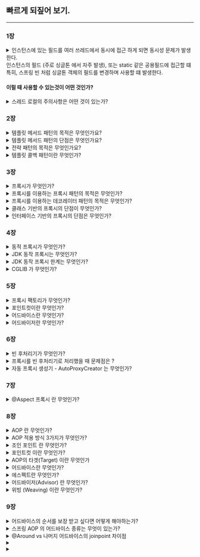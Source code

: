 ## 빠르게 되짚어 보기.

---


### 1장
<details>
<summary>
인스턴스에 있는 필드를 여러 쓰레드에서 동시에 접근 하게 되면
동시성 문제가 발생한다.
<br>
인스턴스의 필드 (주로 싱글톤 에서 자주 발생), 또는 static 같은 공용필드에 접근할 떄
<br>
특히, 스프링 빈 처럼 싱글톤 객체의 필드를 변경하며 사용할 떄 발생한다.
<br>
 <h4> 이럴 때 사용할 수 있는것이 어떤 것인가? </h4>
</summary>
<div markdown="1">

<hr/>

`ThreadLocal`

쓰레드 로컬을 사용하면 각 쓰레드마다 별도의 내부 저장소를 제공한다. 

따라서 같은 인스턴스의 쓰레드 로컬 필드에 접근해도 문제 없다.

```
private ThreadLocal<String> nameStore = new ThreadLocal<>()
```

> 참고
> 이런 동시성 문제는 지역 변수에서는 발생하지 않는다.
> 지역 변수는 쓰레드마다 각각 다른 메모리 영역이 할당된다.


</div>
</details>



<details>
<summary>
스레드 로컬의 주의사항은 어떤 것이 있는가?
</summary>
<div markdown="1">
<hr/>
쓰레드 로컬의 값을 사용 후 제거하지 않고 두면 
WAS(톰캣) 처럼 쓰레드 풀을 사용하는 경우에 심각한 문제를 발생할 수 있다.


요청이 끝나고도 쓰레드 로컬의 값을 삭제 하지 않으면,
다른 요청이 해당 쓰레드 로컬의 값을 사용 하는 위험이 있다.
이렇게 되면 userA 가 저장한 정보를 userB가 사용할 수 있는 것이다.

따라서 요청이 끝날 떄 쓰레드 로컬의 값을 `ThreadLocal.remove()`를 통해서 꼭 제거해야 한다.

</div>
</details>


### 2장
<details>
<summary>
템플릿 메서드 패턴의 목적은 무엇인가요?
</summary>
<div markdown="1">
<hr/>
<h4>변하는 것과 변하지 않는 것을 분리</h4>

템플릿이라는 틀에 변하지 않는 부분을 몰아둔다. 
그리고 일부 변하는 부분을 별도로 호출해서 해결

예를 들어, 시간을 측정과 비즈니스 로직이 있었을 때
비즈니스 로직은 변하는 부분이라 -> 추상 클래스에 추상메서드로 추상화
시간을 측정하는 것은 변하지 않는 부분 -> 위의 추상메서드에서 알고리즘의 골격을 정의


#### 참고 
- `me.doyo ng.springcorehigh.trace.template.code.AbstractTemplate.java` 
- `me.doyoung.springcorehigh.trace.template.code.TemplateMethodTest.java` 


1. 추상 클래스를 상속받는 클래스 생성해서 사용 
2. 추상 클래스를 익명클래스 바로 구현해서 사용

</div>
</details>


<details>
<summary>
템플릿 메서드 패턴의 단점은 무엇인가요?
</summary>
<div markdown="1">
<hr/>
상속을 사용한다는 점.

특히 자식 클래스가 부모 클래스와 컴파일 시점에 강하게 결합되는 의존관계 문자게 있다.

자식 클래스 입장에서는 부모 클래스의 기능을 전혀 사용하지 않는다.

상속을 받는 다는 것은 특정 부모 클래스를 의존하고 있다는 것인데,
부모 클래스의 기능을 사용하지 않는 상태의 자식클래스는 
부모 클래스를 강하게 의존하게 된다.

자식 클래스 입장에서는 부모 클래스의 기능을 전혀 사용하지 않는데,
부모 클래스를 알아야하기에 좋은 설계가 아니다.



</div>
</details>


<details>
<summary>
전략 패턴의 목적은 무엇인가요?
</summary>
<div markdown="1">
<hr/>
전략 패턴은 변하지 않느 부분을 `Context` 라는 곳에 두고, 변하는 부분을 `Strategy` 라는 
<br>
<b>인터페이스</b>를 만들고 해당 인터페이스를 구현하도록 해서 문제를 해결한다.

상속이 아니라 위임으로 문제를 해결하는 것이다.

전략을 사용하면 알고리즘을 사용하는 클라이언트와 독립적으로 알고리즘을 변경할 수 있다.
<br>
-> (선 조립, 후 실행)
-> 실행 시점에서 조립을 하고 싶다면 람다를 이용할 수 있다.


#### 참고
- `advanced/me.doyoung.springcorehigh.trace.strategy`


cf). 스프링의 의존관계 주입도 이런 방식이다.

</div>
</details>


<details>
<summary>
템플릿 콜백 패턴이란 무엇인가?
</summary>
<div markdown="1">
<hr/>
스프링에서는 ContextV2 와 같은 방식의 전략 패턴을 템플릿 콜백 패턴이라 한다.

전략 패턴에서 Context 가 템플릿 역할을 하고, Strategy 부분이 콜백으로 넘어온다 생각하면 된다.

참고로 템플릿 콜백 패턴은 GOF 패턴은 아니고, 스프링 내부에서 이런 방식을 자주 사용하기 때문에, 스프링 안에서만 이렇게 부른다. 

전략 패턴에서 템플릿과 콜백 부분이 강조된 패턴이라 생각하면 된다.

스프링에서는 JdbcTemplate , RestTemplate , TransactionTemplate , RedisTemplate 처럼 다양한 템플릿 콜백 패턴이 사용된다.

스프링에서 이름에 XxxTemplate 가 있다면 템플릿 콜백 패턴으로 만들어져 있다 생각하면 된다.
</div>
</details>



### 3장
<details>
<summary>
프록시가 무엇인가?
</summary>
<div markdown="1">
<hr/>

클라이언트가 서버로 요청을 할 때,
중간에 대리자처럼 클라이언트의 요청이나 서버의 요청 결과를 조작할 수 있다.

- 접근 제어
  - 캐싱
  - 권한에 따른 접근 차단
  - 지연로딩
- 부가 기능을 추가
  - ex1. 요청 값이나, 응답 값을 중간에 변형 
  - 실행 시간을 측정해서 추가 로그를 남긴다.
- 프록시 체인

프록시는 서버와 같은 인터페이스를 사용해서
서버 객체를 프록시 객체로 변경해도 클라이언트 코드를 변경하지 않고 동작 할 수 있어야 한다.




</div>
</details>


<details>
<summary>
프록시를 이용하는 프록시 패턴의 목적은 무엇인가?
</summary>
<div markdown="1">
<hr/>
다른 개체에 대한 접근을 제어하기 위해 대리자를 제공

### 참고
- `proxy/hello.proxy.pureproxy.proxy`
</div>
</details>


<details>
<summary>
프록시를 이용하는 데코레이터 패턴의 목적은 무엇인가?
</summary>
<div markdown="1">
<hr/>
객체에 추가 책임(기능)을 동적으로 추가하고, 기능 확장을 위한 유연한 대안 제공

### 참고
-  `proxy/hello.proxy.pureproxy.decorator`

</div>
</details>



<details>
<summary>
클래스 기반의 프록시의 단점이 무엇인가?
</summary>
<div markdown="1">
<hr/>

자바 기본 문법에 의해 자식 클래스를 생성할 때는 
항상 `super()`로 부모 클래스의 생성자를 호출해야한다.

이 부분을 생략하면 기본 생성자가 자동으로 호출 되는데,
만약 부모클래스의 기본 생성자가 없다면 생성자에서 파라미터 1개를 필수로 받는다.

만약 부모의 기능을 사용하지 않을 경우 `super(null)` 을 입력해도 되지만
인터페이스 기반 프록시는 이런 고민을 하지 않아도 된다.

또한, 클래스의 final 키워드나 메소드의 final 키워드가 붙으면 상속의 어려움이 있다.

#### 참고
- `OrderControllerConcreteProxy`
</div>
</details>



<details>
<summary>
인터페이스 기반의 프록시의 단점은 무엇인가?
</summary>
<div markdown="1">
<hr/>

[//]: # (// TODO)
</div>
</details>


### 4장

<details>
<summary>
동적 프록시가 무엇인가?
</summary>
<div markdown="1">
<hr/>

프록시를 적용하기 위해서는 적용대상 만큼의 프록시 클래스를 만들어 주는 어려움이 있는데,
동적 프록시 기술은 개발자가 직접 프록시 클래스를 만들지 않아도 된다.
프록시 객체를 동적으로 개발자 대신 만들어준다.

대표적인 예시로 JDK 동적 프록시, CGLIB 가 있다. 

</div>
</details>



<details>
<summary>
JDK 동작 프록시는 무엇인가?
</summary>
<div markdown="1">
<hr/>

JDK 동작 프록시는 인터페이스를 기반으로 프록시를 동적으로 만들어준다. 따라서 인터페이스가 필수이다.
`InvocationHandler` 라는 인터페이스를 구현해서 작성하면 된다.

</div>
</details>



<details>
<summary>
JDK 동작 프록시 한계는 무엇인가?
</summary>
<div markdown="1">
<hr/>
인터페이스가 필수적이다 보니 클래스만 있는 경우에는 적용하기 어렵다.

따라서  CGLIB 라는 바이트코드를 조작하는 특별한 라이브러리를 사용해야 한다.
</div>
</details>



<details>
<summary>
CGLIB 가 무엇인가?
</summary>
<div markdown="1">
<hr/>

바이트 코드를 조작해서 동적으로 클래스를 생성하는 기술을 제공하는 라이브러리.

인터페이스가 없어도 구체 클래스만 가지고 동적 프록시를 만들어 낼 수 있다.
단, 클래스 기반 프록시는 상속을 사용하기에 몇가지 제약이 있다.

- 부모 클래스의 생성자를 체크해야한다. -> 기본 생성자 필요
- 클래스나 클래스 의 final 키워드가 붙으면 상속, 오버라이딩 불가능 하다.


#### 참고
- `proxy/hello.proxy.cglib` 

</div>
</details>


### 5장

<details>
<summary>
프록시 팩토리가 무엇인가?
</summary>
<div markdown="1">
<hr/>

스프링은 유사한 구체적인 기술들이 있을 때, 그것들을 통합해서 일관성 있게 접근할 수 있고,
더욱 편리하게 사용할 수 있는 추상화된 기술을 제공한다.

스프링은 동적 프록시를 통합해서 편리하게 만들어주는 프록시 팩토리(ProxyFactory) 라는 기능을 제공한다.

- 인터페이스가 있으면 JDK 동적 프록시 사용 (MethodInterceptor 상속)
- 구체 클래스 라면 CGLIB 를 사용 (MethodInterceptor 구현)

`org.aopalliance.intercet.MethodInterceptor` 를 구현한 `Advice` 를 작성한다.

</div>
</details>



<details>
<summary>
포인트컷이란 무엇인가?
</summary>
<div markdown="1">
<hr/>
어디에 부가 기능을 적용할지, 않할지를 판단하는 필터링 조직이다.
<br/>
이름 그대로 어떤 포인트(Point)에 기능을 적용할지 않을지 잘라서(cut) 구분하는 것이다.
</div>
</details>



<details>
<summary>
어드바이스란 무엇인가?
</summary>
<div markdown="1">
<hr/>
프록시가 호출하는 부가 기능이다. 프록시 로직으로 말할 수 있다.
</div>
</details>



<details>
<summary>
어드바이저란 무엇인가?
</summary>
<div markdown="1">
<hr/>
포인트컷 하나와 어드바이스 하나를 묶는 것을 의미한다.
</div>
</details>

### 6장

<details>
<summary>
빈 후처리기가 무엇인가?
</summary>
<div markdown="1">
<hr/>
스프링이 빈 저장소에 등록할 목적으로 생성한 객체를 빈 저장소에 등록하기 직전에 조작하고 싶다면 빈후처리기를 사용하면 된다.

`BeanPostProcessor` 를 구현하여 빈 후처리기를 만들 수 있다.
</div>
</details>



<details>
<summary>
프록시를 빈 후처리기로 처리했을 때 문제점은 ? 
</summary>
<div markdown="1">
<hr/>

1. ProxyFactoryConfig 가 많아진다.
2. 컴포넌트 스캔에 등록된 빈들은 자동으로 등록하기 때문에 프록시 적용이 불가능 하다

</div>
</details>



<details>
<summary>
자동 프록시 생성기 - AutoProxyCreator 는 무엇인가?
</summary>
<div markdown="1">
<hr/>

`AnnotationAwareAspectJAutoProxyCreator` 라는 빈 후처리기가 스프링 빈에 자동 등록된다.
`Advisor` 또는 `@Aspect` 등을 자동으로 인식해서 프록시가 필요한 곳에 자동으로 등록한다.



자동 프록시 생성기를 사용하려면
```    
implementation 'org.springframework.boot:spring-boot-starter-aop' 
```
의존성 주입을 받아야한다.
그리고, `@EnableAspectJAutoProxy` 를 직접 사용해야하지만 스프링부트에서는 자동으로 처리해준다.




</div>
</details>


### 7장

<details>
<summary>
@Aspect 프록시 란 무엇인가?
</summary>
<div markdown="1">
<hr/>

포인트컷과 어드바이스로 구성되어 있는 어드바이저 생성 기능을 지원하는 어노테이션이다.


#### 참고 

- `aop/hello.aop.pointcut.AtAnnotationTest.java`

</div>
</details>


### 8장


<details>
<summary>
AOP 란 무엇인가?
</summary>
<div markdown="1">
<hr/>

부가 기능을 핵심 기능에서 분리하고 한 곳에서 관리할 수 있도록
해당 부가 기능을 어디에 적용할지 선택하고 어떤 부가 기능을 적용할지 정의한 것.

</div>
</details>



<details>
<summary>
AOP 적용 방식 3가지가 무엇인가?
</summary>
<div markdown="1">
<hr/>

1. 컴파일 시점

.java 에서 .class 하는 과정에서 AspectJ에서 제공하는 특별한 컴파일을 사용해서 위빙을 사용하여 적용한다.

- 컴파일 시점에 부가 기능을 적용하려면 특별한 컴파일러도 필요하고 복잡하다. 
2. 클래스 로딩 시점

.class 파일을 JVM 내부의 클래스 로더에 보관하는데 
중간에 java Instrumentation 를 활용하여 클래스 로더에 조작하여 보관한다. 

- 로드 타임 위빙은 자바를 실행할 때 특별한 옵션( java -javaagent )을 통해 클래스 로더 조작기를 지정해야 하는데, 이 부분이 번거롭고 운영하기 어렵다. 

3. 런타임 시점(프록시)

런타임 시점은 컴파일도 다 끝나고, 클래스 로더에 클래스도 다 올라가서 이미 자바가 실행되고 난 다음을 의미한다.

따라서 스프링과 같은 컨테이너의 도움을 받고 프록시와 DI, 빈 포스트 프로세서 같은 개념들을 총 동원해야 한다.

이렇게 하면 최종적으로 프록시를 통해 스프링 빈에 부가 기능을 적용할 수 있다.


</div>
</details>



<details>
<summary>
조인 포인트 란 무엇인가?
</summary>
<div markdown="1">
<hr/>

- 어드바이스가 적용될 수 있는 위치, 메소드 실행, 생성자 호출, 필드 값 접근, static 메서드 접근 같은 프로그램 실행 중 지점
- AOP를 적용할 수 있는 모든 지점
- 스프링 AOP 는 프록시 방식을 사용하므로 조인 포인트는 항상 메소드 실행 지점으로 제한된다.

</div>
</details>


<details>
<summary>
포인트컷 이란 무엇인가?
</summary>
<div markdown="1">
<hr/>

- 조인 포인트 중에서 어드바이스가 적용될 위치를 선별하는 기능
- 주로 AspectJ 표현식을 사용해서 지정
- 프록시를 사용하는 스프링 AOP는 메서드 실행 지점만 포인트컷으로 선별 가능

</div>
</details>


<details>
<summary>
AOP의 타겟(Target) 이란 무엇인가
</summary>
<div markdown="1">
<hr/>

어드바이스를 받는 객체, 포인트컷으로 결정

</div>
</details>


<details>
<summary>
어드바이스란 무엇인가?
</summary>
<div markdown="1">
<hr/>

- 부가 기능
- 특정 조인 포인트에서 Aspect에 의해 취해지는 조치
- Around(주변), Before(전), After(후)와 같은 다양한 종류의 어드바이스가 있음

</div>
</details>


<details>
<summary>
에스펙트란 무엇인가?
</summary>
<div markdown="1">
<hr/>

- 어드바이스 + 포인트컷을 모듈화 한 것
- @Aspect 를 생각하면 됨
- 여러 어드바이스와 포인트 컷이 함께 존재

</div>
</details>


<details>
<summary>
어드바이저(Advisor) 란 무엇인가?
</summary>
<div markdown="1">
<hr/>

- 하나의 어드바이스와 하나의 포인트 컷으로 구성
- 스프링 AOP 에서만 사용되는 특별한 용어

</div>
</details>



<details>
<summary>
위빙 (Weaving) 이란 무엇인가?
</summary>
<div markdown="1">
<hr/>

- 포인트컷으로 결정한 타겟의 조인 포인트에 어드바이스를 적용하는 것
- 위빙을 통해 핵심 기능 코드에 영향을 주지 않고 부가 기능을 추가 할 수 있음
- AOP 적용을 위해 애스펙트를 객체에 연결한 상태
  - 컴파일 타임(AspectJ compiler)
  - 로드 타임
  - 런타임, 스프링 AOP는 런타임, 프록시 방식
  
</div>
</details>


### 9장

<details>
<summary>
어드바이스의 순서를 보장 받고 싶다면 어떻게 해야하는가?
</summary>
<div markdown="1">
<hr/>

어드바이스 단위가 아니라 클래스 단위로 분리를 해서 `@Order` 어노테이션을 통해 순서를 보장할 수 있다.

</div>
</details>



<details>
<summary>
스프링 AOP 의 어드바이스 종류는 무엇이 있는가? 
</summary>
<div markdown="1">
<hr/>

- @Around: 메서드 호출 전후에 수행, **조인 포인트 실행 여부 선택**, 반환 값 변환, 예외 변환 등이 가능
- @Before: 조인 포인트 실행 이전에 실행
- @AfterReturning: 조인 포인트가 정상 완료후 실행
- @AfterThrowing: 메서드가 예외를 던지는 경우 실행
- @After: 조인 포인트가 정상 또는 예외에 관곙벗이 실행(finally)


</div>
</details>



<details>
<summary>
@Around vs 나머지 어드바이스의 joinpoint 차이점
</summary>
<div markdown="1">
<hr/>

@Around 는 ProceedingJoinPoint 을 사용해야 한다. proceed()

</div>
</details>



<details>
<summary>

</summary>
<div markdown="1">
<hr/>

</div>
</details>



<details>
<summary>

</summary>
<div markdown="1">
<hr/>

</div>
</details>

